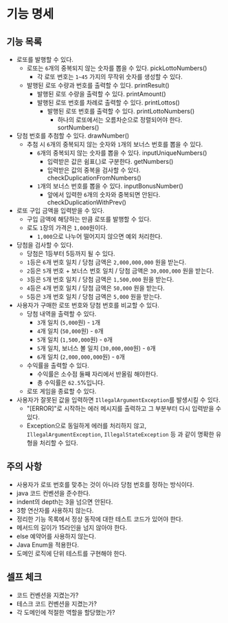 # 기능 명세
## 기능 목록
- 로또를 발행할 수 있다.
    - 로또는 `6`개의 중복되지 않는 숫자를 뽑을 수 있다. pickLottoNumbers()
        - 각 로또 번호는 `1~45` 가지의 무작위 숫자를 생성할 수 있다.
    - 발행된 로또 수량과 번호를 출력할 수 있다. printResult()
        - 발행된 로또 수량을 출력할 수 있다. printAmount()
        - 발행된 로또 번호를 차례로 출력할 수 있다. printLottos()
            - 발행된 로또 번호를 출력할 수 있다. printLottoNumbers()
                - 하나의 로또에서는 오름차순으로 정렬되어야 한다. sortNumbers()
- 당첨 번호를 추첨할 수 있다. drawNumber()
    - 추첨 시 `6`개의 중복되지 않는 숫자와 `1`개의 보너스 번호를 뽑을 수 있다.
        - `6`개의 중복되지 않는 숫자를 뽑을 수 있다. inputUniqueNumbers()
            - 입력받은 값은 쉼표(,)로 구분한다. getNumbers()
            - 입력받은 값의 중복을 검사할 수 있다. checkDuplicationFromNumbers()
        - `1`개의 보너스 번호를 뽑을 수 있다. inputBonusNumber()
            - 앞에서 입력한 `6`개의 숫자와 중복되면 안된다. checkDuplicationWithPrev()
- 로또 구입 금액을 입력받을 수 있다.
    - 구입 금액에 해당하는 만큼 로또를 발행할 수 있다.
    - 로도 `1`장의 가격은 `1,000`원이다.
        - `1,000`으로 나누어 떨어지지 않으면 예외 처리한다.
- 당첨을 검사할 수 있다.
    - 당첨은 1등부터 5등까지 될 수 있다.
    - `1`등은 `6`개 번호 일치 / 당첨 금액은 `2,000,000,000` 원을 받는다.
    - `2`등은 `5`개 번호 + 보너스 번호 일치 / 당첨 금액은 `30,000,000` 원을 받는다.
    - `3`등은 `5`개 번호 일치 / 당첨 금액은 `1,500,000` 원을 받는다.
    - `4`등은 `4`개 번호 일치 / 당첨 금액은 `50,000` 원을 받는다.
    - `5`등은 `3`개 번호 일치 / 당첨 금액은 `5,000` 원을 받는다.
- 사용자가 구매한 로또 번호와 당첨 번호를 비교할 수 있다.
    - 당첨 내역을 출력할 수 있다.
        - `3`개 일치 (`5,000`원) - `1`개
        - `4`개 일치 (`50,000`원) - `0`개
        - `5`개 일치 (`1,500,000`원) - `0`개
        - `5`개 일치, 보너스 볼 일치 (`30,000,000`원) - `0`개
        - `6`개 일치 (`2,000,000,000`원) - `0`개
    - 수익률을 출력할 수 있다.
        - 수익률은 소수점 둘째 자리에서 반올림 해야한다.
        - 총 수익률은 `62.5`%입니다.
    - 로또 게임을 종료할 수 있다.
- 사용자가 잘못된 값을 입력하면 `IllegalArgumentException`를 발생시킬 수 있다.
    - "[ERROR]"로 시작하는 에러 메시지를 출력하고 그 부분부터 다시 입력받을 수 있다.
    - Exception으로 동일하게 에러를 처리하지 않고, `IllegalArgumentException`, `IllegalStateException` 등 과 같이 명확한 유형을 처리할 수 있다.

## 주의 사항
- 사용자가 로또 번호를 맞추는 것이 아니라 당첨 번호를 정하는 방식이다.
- java 코드 컨벤션을 준수한다.
- indent의 depth는 3을 넘으면 안된다.
- 3항 연산자를 사용하지 않는다.
- 정리한 기능 목록에서 정상 동작에 대한 테스트 코드가 있어야 한다.
- 메서드의 길이가 15라인을 넘지 않아야 한다.
- else 예약어를 사용하지 않는다.
- Java Enum을 적용한다.
- 도메인 로직에 단위 테스트를 구현해야 한다.

## 셀프 체크
- 코드 컨벤션을 지켰는가?
- 테스크 코드 컨벤션을 지켰는가?
- 각 도메인에 적절한 역할을 할당했는가?
